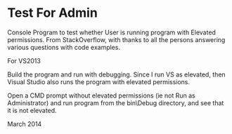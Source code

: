 Test For Admin
==============

Console Program to test whether User is running program with Elevated permissions.
From StackOverflow, with thanks to all the persons answering various questions with code examples.

For VS2013

Build the program and run with debugging. Since I run VS as elevated, then Visual Studio also runs the program with elevated permissions.

Open a CMD prompt without elevated permissions (ie not Run as Administrator) and run program from the bin\Debug directory, and see that it is not elevated.

March 2014
 
